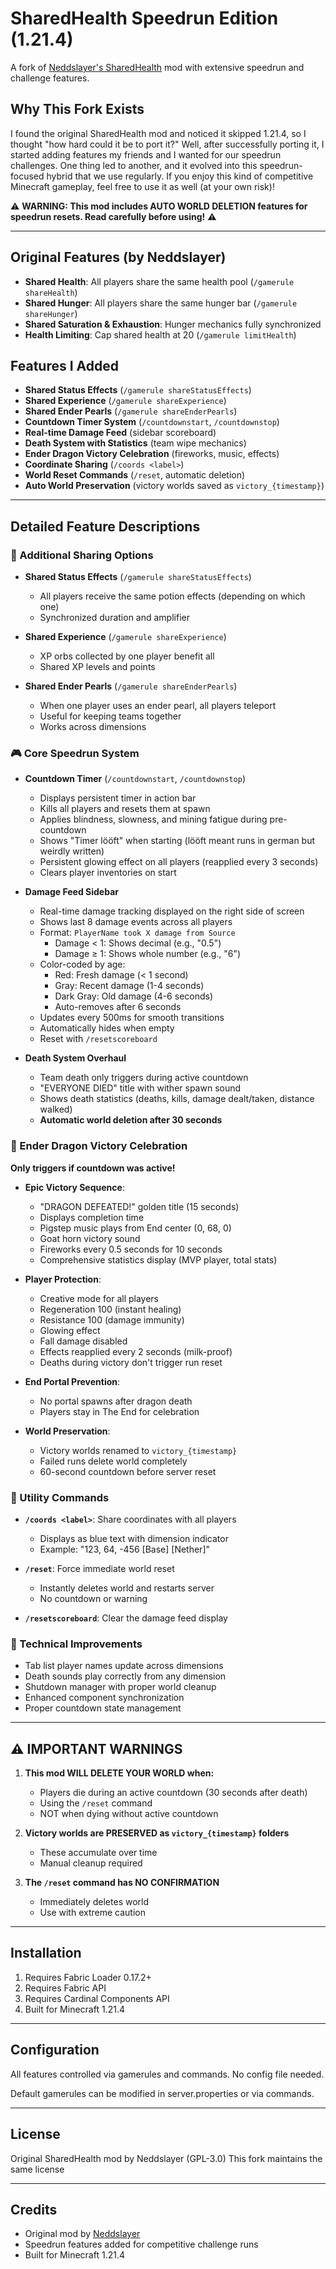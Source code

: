 # SharedHealth Speedrun Edition (1.21.4)

A fork of [Neddslayer's SharedHealth](https://github.com/Neddslayer/sharedhealth) mod with extensive speedrun and challenge features.

## Why This Fork Exists

I found the original SharedHealth mod and noticed it skipped 1.21.4, so I thought "how hard could it be to port it?" Well, after successfully porting it, I started adding features my friends and I wanted for our speedrun challenges. One thing led to another, and it evolved into this speedrun-focused hybrid that we use regularly. If you enjoy this kind of competitive Minecraft gameplay, feel free to use it as well (at your own risk)!

⚠️ **WARNING: This mod includes AUTO WORLD DELETION features for speedrun resets. Read carefully before using!** ⚠️

---

## Original Features (by Neddslayer)

- **Shared Health**: All players share the same health pool (`/gamerule shareHealth`)
- **Shared Hunger**: All players share the same hunger bar (`/gamerule shareHunger`)
- **Shared Saturation & Exhaustion**: Hunger mechanics fully synchronized
- **Health Limiting**: Cap shared health at 20 (`/gamerule limitHealth`)

## Features I Added

- **Shared Status Effects** (`/gamerule shareStatusEffects`)
- **Shared Experience** (`/gamerule shareExperience`)
- **Shared Ender Pearls** (`/gamerule shareEnderPearls`)
- **Countdown Timer System** (`/countdownstart`, `/countdownstop`)
- **Real-time Damage Feed** (sidebar scoreboard)
- **Death System with Statistics** (team wipe mechanics)
- **Ender Dragon Victory Celebration** (fireworks, music, effects)
- **Coordinate Sharing** (`/coords <label>`)
- **World Reset Commands** (`/reset`, automatic deletion)
- **Auto World Preservation** (victory worlds saved as `victory_{timestamp}`)

---

## Detailed Feature Descriptions

### 🔄 Additional Sharing Options

- **Shared Status Effects** (`/gamerule shareStatusEffects`)
  - All players receive the same potion effects (depending on which one)
  - Synchronized duration and amplifier

- **Shared Experience** (`/gamerule shareExperience`)
  - XP orbs collected by one player benefit all
  - Shared XP levels and points

- **Shared Ender Pearls** (`/gamerule shareEnderPearls`)
  - When one player uses an ender pearl, all players teleport
  - Useful for keeping teams together
  - Works across dimensions

### 🎮 Core Speedrun System

- **Countdown Timer** (`/countdownstart`, `/countdownstop`)
  - Displays persistent timer in action bar
  - Kills all players and resets them at spawn
  - Applies blindness, slowness, and mining fatigue during pre-countdown
  - Shows "Timer lööft" when starting (lööft meant runs in german but weirdly written)
  - Persistent glowing effect on all players (reapplied every 3 seconds)
  - Clears player inventories on start

- **Damage Feed Sidebar**
  - Real-time damage tracking displayed on the right side of screen
  - Shows last 8 damage events across all players
  - Format: `PlayerName took X damage from Source`
    - Damage < 1: Shows decimal (e.g., "0.5")
    - Damage ≥ 1: Shows whole number (e.g., "6")
  - Color-coded by age:
    - Red: Fresh damage (< 1 second)
    - Gray: Recent damage (1-4 seconds)
    - Dark Gray: Old damage (4-6 seconds)
    - Auto-removes after 6 seconds
  - Updates every 500ms for smooth transitions
  - Automatically hides when empty
  - Reset with `/resetscoreboard` 

- **Death System Overhaul**
  - Team death only triggers during active countdown
  - "EVERYONE DIED" title with wither spawn sound
  - Shows death statistics (deaths, kills, damage dealt/taken, distance walked)
  - **Automatic world deletion after 30 seconds**

### 🐉 Ender Dragon Victory Celebration

**Only triggers if countdown was active!**

- **Epic Victory Sequence**:
  - "DRAGON DEFEATED!" golden title (15 seconds)
  - Displays completion time
  - Pigstep music plays from End center (0, 68, 0)
  - Goat horn victory sound
  - Fireworks every 0.5 seconds for 10 seconds
  - Comprehensive statistics display (MVP player, total stats)

- **Player Protection**:
  - Creative mode for all players
  - Regeneration 100 (instant healing)
  - Resistance 100 (damage immunity)
  - Glowing effect
  - Fall damage disabled
  - Effects reapplied every 2 seconds (milk-proof)
  - Deaths during victory don't trigger run reset

- **End Portal Prevention**:
  - No portal spawns after dragon death
  - Players stay in The End for celebration

- **World Preservation**:
  - Victory worlds renamed to `victory_{timestamp}`
  - Failed runs delete world completely
  - 60-second countdown before server reset

### 📝 Utility Commands

- **`/coords <label>`**: Share coordinates with all players
  - Displays as blue text with dimension indicator
  - Example: "123, 64, -456 [Base] [Nether]"

- **`/reset`**: Force immediate world reset
  - Instantly deletes world and restarts server
  - No countdown or warning

- **`/resetscoreboard`**: Clear the damage feed display

### 🔧 Technical Improvements

- Tab list player names update across dimensions
- Death sounds play correctly from any dimension
- Shutdown manager with proper world cleanup
- Enhanced component synchronization
- Proper countdown state management

---

## ⚠️ IMPORTANT WARNINGS

1. **This mod WILL DELETE YOUR WORLD when:**
   - Players die during an active countdown (30 seconds after death)
   - Using the `/reset` command
   - NOT when dying without active countdown

2. **Victory worlds are PRESERVED as `victory_{timestamp}` folders**
   - These accumulate over time
   - Manual cleanup required

3. **The `/reset` command has NO CONFIRMATION**
   - Immediately deletes world
   - Use with extreme caution

---

## Installation

1. Requires Fabric Loader 0.17.2+
2. Requires Fabric API
3. Requires Cardinal Components API
4. Built for Minecraft 1.21.4

---

## Configuration

All features controlled via gamerules and commands. No config file needed.

Default gamerules can be modified in server.properties or via commands.

---

## License

Original SharedHealth mod by Neddslayer (GPL-3.0)
This fork maintains the same license

---

## Credits

- Original mod by [Neddslayer](https://github.com/Neddslayer)
- Speedrun features added for competitive challenge runs
- Built for Minecraft 1.21.4
